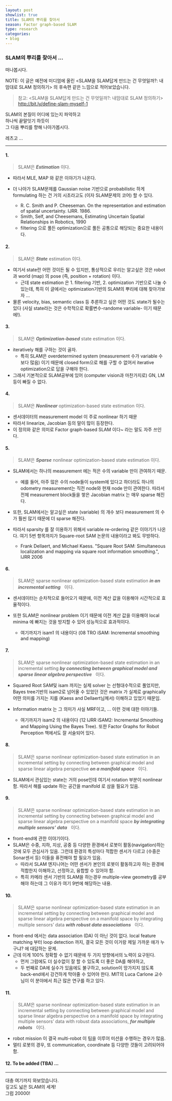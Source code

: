 ```yaml
---
layout: post
showlist: true
title: SLAM의 뿌리를 찾아서
season: Factor graph-based SLAM
type: research
categories:
- blog
---
```


<h3 id="slam의-뿌리를-찾아서-"><strong>SLAM의 뿌리</strong>를 찾아서 ...</h3>
<p>떠나봅시다. </p>
<p>NOTE: 이 글은 예전에 미디엄에 올린 &lt;SLAM을 SLAM답게 만드는 건 무엇일까?: 내맘대로 SLAM 정의하기&gt; 의 후속편 같은 느낌으로 적어보았습니다. </p>
<blockquote>
<p>참고: &lt;SLAM을 SLAM답게 만드는 건 무엇일까?: 내맘대로 SLAM 정의하기&gt;<br>
<a href="http://bit.ly/define-slam-myself-1">http://bit.ly/define-slam-myself-1</a></p>
</blockquote>
<p>SLAM의 본질이 어디에 있는지 파악하고<br>
하나씩 끝말잇기 하듯이<br>
그 다음 뿌리를 향해 나아가봅시다. </p>
<p>레츠고 ...</p>

<hr>
<h4 id="1">1.</h4>
<blockquote>
<p>SLAM은 <strong><em>Estimation</em></strong> 이다.</p>
</blockquote>
<ul>
<li>
<p>따라서 MLE, MAP 와 같은 이야기가 나온다. </p>
</li>
<li>
<p>더 나아가 SLAM문제를 Gaussian noise 기반으로 probabilistic 하게 formulating 하는 건 거의 시초라고도 (이자 SLAM문제의 코어) 할 수 있다.</p>
<ul>
<li> R. C. Smith and P. Cheeseman. On the representation and estimation of spatial uncertainty. IJRR. 1986. </li>
<li> Smith, Self, and Cheesemans, Estimating Uncertain Spatial Relationships in Robotics, 1990 </li>
<li> filtering 으로 풀든 optimization으로 풀든 공통으로 해당되는 중요한 내용이다. </li>
</ul>
</li>
</ul>
<h4 id="2">2.</h4>
<blockquote>
<p>SLAM은 <strong><em>State</em></strong> estimation 이다. </p>
</blockquote>
<ul>
<li>여기서 state란 어떤 것이든 될 수 있지만, 통상적으로 우리는 알고싶은 것은 robot 과 world (map) 의 pose (즉, position + rotation) 이다. <ul>
<li> 근데 state estimation 은 1. filtering 기반, 2. optimization 기반으로 나눌 수 있는데, 특히 이 글에서는 optimization기반의 SLAM의 뿌리에 대해 찾아가보자 ... </li>
</ul></li>
<li>물론 velocity, bias, semantic class 등 추론하고 싶은 어떤 것도 state가 될수는 있다 (사실 state라는 것은 수학적으로 확률변수-randome variable- 이기 때문에!). </li>
</ul>
<h4 id="3">3.</h4>
<blockquote>
<p>SLAM은 <strong><em>Optimization-based</em></strong> state estimation 이다. </p>
</blockquote>
<ul>
<li>iteratively 해를 구하는 것이 골자. <ul>
<li> 특히 SLAM은 overdetermined system (measurement 수가 variable 수보다 많음) 이기 때문에 closed form으로 해를 구할 수 없어서 iterative optimization으로 답을 구해야 한다.  </li>
</ul></li>
<li>그래서 기본적으로 SLAM공부에 있어 (computer vision과 마찬가지로) GN, LM 등이 빠질 수 없다. </li>
</ul>
<h4 id="4">4.</h4>
<blockquote>
<p>SLAM은 <strong><em>Nonlinear</em></strong> optimization-based state estimation 이다. </p>
</blockquote>
<ul>
<li>센서데이터의 measurement model 이 주로 nonlinear 하기 때문</li>
<li>따라서 linearize, Jacobian 등의 말이 많이 등장한다. </li>
<li>이 정의와 같은 의미로 Factor graph-based SLAM 이다~ 라는 말도 자주 쓰인다. </li>
</ul>
<h4 id="5">5.</h4>
<blockquote>
<p>SLAM은 <strong><em>Sparse</em></strong> nonlinear optimization-based state estimation 이다. </p>
</blockquote>
<ul>
<li>
<p>SLAM에서는 하나의 measurement 에는 적은 수의 variable 만이 관여하기 때문. </p>
<ul>
<li> 예를 들어, 아주 많은 수의 node들이 system에 있다고 하더라도 하나의 odometry measurement는 직전 node와 현재 node 만이 관여한다. 따라서 전체 measurement block들을 쌓은 Jacobian matrix 는 매우 sparse 해진다. </li>
</ul>
</li>
<li>
<p>또한, SLAM에서는 알고싶은 state (variable) 의 개수 보다 measurement 의 수가 훨씬 많기 때문에 더 sparse 해진다. </p>
</li>
<li>
<p>따라서 sparsity 를 잘 이용하기 위해서 variable re-ordering 같은 이야기가 나온다. 여기 5번 항목까지가 Square-root SAM 논문의 내용이라고 봐도 무방하다.</p>
<ul>
<li> Frank Dellaert, and Michael Kaess. "Square Root SAM: Simultaneous localization and mapping via square root information smoothing.", IJRR 2006</li>
</ul>
</li>
</ul>
<h4 id="6">6.</h4>
<blockquote>
<p>SLAM은 sparse nonlinear optimization-based state estimation <strong><em>in an incremental setting</em></strong> &nbsp; 이다. </p>
</blockquote>
<ul>
<li>
<p>센서데이터는 순차적으로 들어오기 때문에, 이전 계산 값을 이용해야 시간적으로 효율적이다. </p>
</li>
<li>
<p>또한 SLAM은 nonlinear problem 이기 때문에 이전 계산 값을 이용해야 local minima 에 빠지는 것을 방지할 수 있어 성능적으로 효과적이다. </p>
<ul>
<li> 여기까지가 isam1 의 내용이다 (08 TRO iSAM: Incremental smoothing and mapping)</li>
</ul>
</li>
</ul>
<h4 id="7">7.</h4>
<blockquote>
<p>SLAM은 sparse nonlinear optimization-based state estimation in an incremental setting <strong><em>by connecting between graphical model and sparse linear algebra perspective</em></strong> &nbsp; 이다.</p>
</blockquote>
<ul>
<li>
<p>Squared Root SAM및 isam 까지는 실제 solver 는 선형대수적으로 풀었지만, Bayes tree기반의 isam2로 넘어올 수 있었던 것은 matrix 가 실제로 graphically 어떤 의미를 가지는 지를 (Kaess and Dellaert‬님께서) 이해하고 있었기 때문임.</p>
</li>
<li>
<p>Information matrix 는 그 의미가 사실 MRF이고, ... 이런 것에 대한 이야기들. </p>
<ul>
<li> 여기까지가 isam2 의 내용이다 (12 IJRR iSAM2: Incremental Smoothing and Mapping Using the Bayes Tree). 또한 Factor Graphs for Robot Perception 책에서도 잘 서술되어 있다. </li>
</ul>
</li>
</ul>
<h4 id="8">8.</h4>
<blockquote>
<p>SLAM은 sparse nonlinear optimization-based state estimation in an incremental setting by connecting between graphical model and sparse linear algebra perspective <strong><em>on a manifold space</em></strong> &nbsp; 이다.</p>
</blockquote>
<ul>
<li>SLAM에서 관심있는 state는 거의 pose인데 여기서 rotation 부분이 nonlinear 함. 따라서 해를 update 하는 공간을 manifold 로 삼을 필요가 있음.   </li>
</ul>
<h4 id="9">9.</h4>
<blockquote>
<p>SLAM은 sparse nonlinear optimization-based state estimation in an incremental setting by connecting between graphical model and sparse linear algebra perspective on a manifold space <strong><em>by integrating multiple sensors’ data</em></strong> &nbsp; 이다.</p>
</blockquote>
<ul>
<li>front-end에 관한 이야기이다. </li>
<li>SLAM은 수중, 지하, 지상, 공중 등 다양한 환경에서 로봇이 활동(navigation)하는 것에 모두 관심사가 있음. 그런데 환경의 특성마다 적합한 센서가 다르고 (수중은 Sonar센서 등) 이들을 퓨전해야 할 필요가 있음. <ul>
<li> 따라서 SLAM 엔지니어는 어떤 센서가 본인의 로봇이 활동하고자 하는 환경에 적합한지 이해하고, 선정하고, 융합할 수 있어야 함. </li>
<li> 특히 카메라 센서 기반의 SLAM을 하는경우 multiple-view geometry를 공부해야 하는데 그 이유가 여기 9번에 해당하는 내용. </li>
</ul></li>
</ul>
<h4 id="10">10.</h4>
<blockquote>
<p>SLAM은 sparse nonlinear optimization-based state estimation in an incremental setting by connecting between graphical model and sparse linear algebra perspective on a manifold space by integrating multiple sensors’ data <strong><em>with robust data associations</em></strong> &nbsp; 이다.</p>
</blockquote>
<ul>
<li>front-end 에서는 data association (DA) 이 아닌 것이 없다. local feature matching 부터 loop detection 까지, 결국 모든 것이 이거랑 제일 가까운 애가 누구냐? 에 대답하는 문제. </li>
<li>근데 이게 100% 정확할 수 없기 때문에 두 가지 방향에서의 노력이 요구된다. <ul>
<li>먼저 그럼에도 더 실수없이 잘 할 수 있도록 더 좋은 DA를 해야하고, </li>
<li>두 번째로 DA에 실수가 있음에도 불구하고, solution이 망가지지 않도록 back-end에서 강건하게 막아줄 수 있어야 한다. MIT의 Luca Carlone 교수님이 이 분야에서 최근 많은 연구를 하고 있다. </li>
</ul></li>
</ul>
<h4 id="11">11.</h4>
<blockquote>
<p>SLAM은 sparse nonlinear optimization-based state estimation in an incremental setting by connecting between graphical model and sparse linear algebra perspective on a manifold space by integrating multiple sensors’ data with robust data associations, <strong><em>for multiple robots</em></strong> &nbsp; 이다. </p>
</blockquote>
<ul>
<li>robot mission 이 결국 multi-robot 이 팀을 이루어 미션을 수행하는 경우가 많음. </li>
<li>멀티 로봇의 경우, 또 communication, coordinate 등 다양한 것들이 고려되어야 함. </li>
</ul>
<h4 id="12-to-be-added-tba-">12. To be added (TBA) ...</h4>
<hr>
<p>대충 여기까지 와보았습니다.<br>
깊고도 넓은 SLAM의 세계!<br>
그럼 20000!</p>
